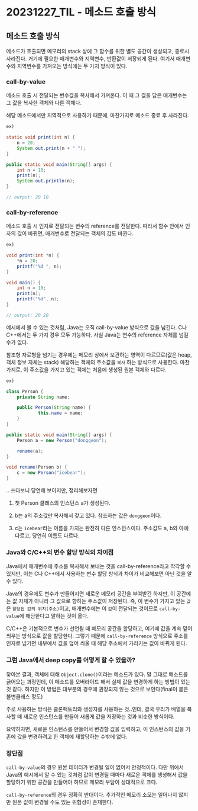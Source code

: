 # 20231227_TIL - 메소드 호출 방식

## 메소드 호출 방식

메소드가 호출되면 메모리의 stack 상에 그 함수를 위한 별도 공간이 생성되고, 종료시 사라진다. 거기에 필요한 매개변수와 지역변수, 반환값이 저장되게 된다. 여기서 매개변수와 지역변수를 가져오는 방식에는 두 가지 방식이 있다.

### call-by-value

메소드 호출 시 전달되는 변수값을 복사해서 가져온다. 이 때 그 값을 담은 매개변수는 그 값을 복사한 객체와 다른 객체다.

해당 메소드에서만 지역적으로 사용하기 때문에, 마찬가지로 메소드 종료 후 사라진다.

```java
ex)

static void print(int n) {
    n = 20;
    System.out.print(n + " ");
}

public static void main(String[] args) {
    int n = 10;
    print(n);
    System.out.println(n);
}

// output: 20 10
```

### call-by-reference

메소드 호출 시 인자로 전달되는 변수의 reference를 전달한다. 따라서 함수 안에서 인자의 값이 바뀌면, 매개변수로 전달되는 객체의 값도 바뀐다.

```java
ex)

void print(int *n) {
    *n = 20;
    printf("%d ", n);
}

void main() {
    int n = 10;
    print(n);
    printf("%d", n);
}

// output: 20 20
```

예시에서 볼 수 있는 것처럼, Java는 오직 call-by-value 방식으로 값을 넘긴다. C나 C++에서는 두 가지 경우 모두 가능하다. 사실 Java는 변수의 reference 자체를 넘길 수가 없다.

참조형 자료형을 넘기는 경우에는 메모리 상에서 보관하는 영역이 다르므로(값은 heap, 객체 정보 자체는 stack) 해당하는 객체의 주소값을 `복사` 하는 방식으로 사용한다. 마찬가지로, 이 주소값을 가지고 있는 객체는 처음에 생성된 원본 객체와 다르다.

```java
ex)

class Person {
    private String name;

    public Person(String name) {
            this.name = name;
    }
}

public static void main(String[] args) {
    Person a = new Person("donggeon");

    rename(a);
}

void rename(Person b) {
    c = new Person("icebear");
}
```

.. 쓰다보니 당연해 보이지만, 정리해보자면

1) 첫 Person 클래스의 인스턴스 a가 생성된다.

2) b는 a의 주소값만 복사해서 갖고 있다. 참조하는 값은 `donggeon`이다.

3) c는 `icebear`라는 이름을 가지는 완전히 다른 인스턴스이다. 주소값도 a, b와 아예 다르고, 당연히 이름도 다르다.

### Java와 C/C++의 변수 할당 방식의 차이점

Java에서 매개변수에 주소를 복사해서 보내는 것을 call-by-reference라고 착각할 수 있지만, 이는 C나 C++에서 사용하는 변수 할당 방식과 차이가 비교해보면 아닌 것을 알 수 있다.

Java의 경우에도 변수가 만들어지면 새로운 메모리 공간을 부여받긴 하지만, 이 공간에는 값 자체가 아니라 그 값으로 향하는 주소값이 저장된다. 즉, 이 변수가 가지고 있는 `값`은 `할당된 값의 위치(주소)`이고, 매개변수에는 이 `값`이 전달되는 것이므로 `call-by-value`에 해당한다고 말하는 것이 옳다.

C/C++은 기본적으로 변수가 선언될 때 메모리 공간을 할당하고, 여기에 값을 계속 덮어씌우는 방식으로 값을 할당한다. 그렇기 때문에 `call-by-reference` 방식으로 주소를 인자로 넘기면 내부에서 값을 덮어 씌울 때 해당 주소에서 가리키는 값이 바뀌게 된다. 

### 그럼 Java에서 deep copy를 어떻게 할 수 있을까?

찾아본 결과, 객체에 대해 `Object.clone()`이라는 메소드가 있다. 말 그대로 메소드를 긁어오는 과정인데, 이 메소드를 오버라이드 해서 실제 값을 변경하게 하는 방법이 있는 것 같다. 하지만 이 방법은 대부분의 경우에 권장되지 않는 것으로 보인다(final이 붙은 불변클래스 정도)

주로 사용하는 방식은 클론팩토리와 생성자를 사용하는 것..인데, 결국 우리가 배열을 복사할 때 새로운 인스턴스를 만들어 새롭게 값을 저장하는 것과 비슷한 방식이다. 

요약하자면, 새로운 인스턴스를 만들어서 변경할 값을 입력하고, 이 인스턴스의 값을 기존에 값을 변경하려고 한 객체에 재할당하는 수밖에 없다.

### 장단점

`call-by-value`의 경우 원본 데이터가 변경될 일이 없어서 안정적이다. 다만 위에서 Java의 예시에서 알 수 있는 것처럼 값이 변경될 때마다 새로운 객체를 생성해서 값을 할당하기 위한 공간을 만들어야 하므로 메모리 부담이 상대적으로 크다.

`call-by-reference`의 경우 정확히 반대이다. 추가적인 메모리 소모는 일어나지 않지만 원본 값이 변경될 수도 있는 위험성이 존재한다.